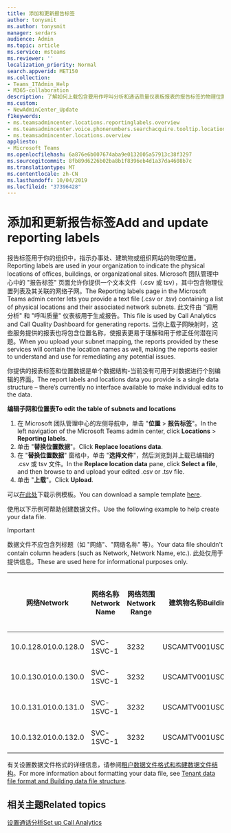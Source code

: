 ```yaml
---
title: 添加和更新报告标签
author: tonysmit
ms.author: tonysmit
manager: serdars
audience: Admin
ms.topic: article
ms.service: msteams
ms.reviewer: ''
localization_priority: Normal
search.appverid: MET150
ms.collection:
- Teams_ITAdmin_Help
- M365-collaboration
description: 了解如何上载包含要用作呼叫分析和通话质量仪表板报表的报告标签的物理位置列表和关联子网的文本文件。
ms.custom:
- NewAdminCenter_Update
f1keywords:
- ms.teamsadmincenter.locations.reportinglabels.overview
- ms.teamsadmincenter.voice.phonenumbers.searchacquire.tooltip.location
- ms.teamsadmincenter.locations.overview
appliesto:
- Microsoft Teams
ms.openlocfilehash: 6a876e6b007674aba9e0132005a57913c38f3297
ms.sourcegitcommit: 8fb89d6226b02ba8b1f8396eb4d1a37da4608b7c
ms.translationtype: MT
ms.contentlocale: zh-CN
ms.lasthandoff: 10/04/2019
ms.locfileid: "37396428"
---
```

<a name="add-and-update-reporting-labels"></a><span data-ttu-id="408f7-103">添加和更新报告标签</span><span class="sxs-lookup"><span data-stu-id="408f7-103">Add and update reporting labels</span></span>
============================

<span data-ttu-id="408f7-104">报告标签用于你的组织中，指示办事处、建筑物或组织网站的物理位置。</span><span class="sxs-lookup"><span data-stu-id="408f7-104">Reporting labels are used in your organization to indicate the physical locations of offices, buildings, or organizational sites.</span></span> <span data-ttu-id="408f7-105">Microsoft 团队管理中心中的 "报告标签" 页面允许你提供一个文本文件（.csv 或 tsv），其中包含物理位置列表及其关联的网络子网。</span><span class="sxs-lookup"><span data-stu-id="408f7-105">The Reporting labels page in the Microsoft Teams admin center lets you provide a text file (.csv or .tsv) containing a list of physical locations and their associated network subnets.</span></span> <span data-ttu-id="408f7-106">此文件由 "调用分析" 和 "呼叫质量" 仪表板用于生成报告。</span><span class="sxs-lookup"><span data-stu-id="408f7-106">This file is used by Call Analytics and Call Quality Dashboard for generating reports.</span></span> <span data-ttu-id="408f7-107">当你上载子网映射时，这些服务提供的报表也将包含位置名称，使报表更易于理解和用于修正任何潜在问题。</span><span class="sxs-lookup"><span data-stu-id="408f7-107">When you upload your subnet mapping, the reports provided by these services will contain the location names as well, making the reports easier to understand and use for remediating any potential issues.</span></span>

<span data-ttu-id="408f7-108">你提供的报表标签和位置数据是单个数据结构-当前没有可用于对数据进行个别编辑的界面。</span><span class="sxs-lookup"><span data-stu-id="408f7-108">The report labels and locations data you provide is a single data structure – there’s currently no interface available to make individual edits to the data.</span></span>

<span data-ttu-id="408f7-109">**编辑子网和位置表**</span><span class="sxs-lookup"><span data-stu-id="408f7-109">**To edit the table of subnets and locations**</span></span>

1. <span data-ttu-id="408f7-110">在 Microsoft 团队管理中心的左侧导航中，单击 "**位置** > **报告标签**"。</span><span class="sxs-lookup"><span data-stu-id="408f7-110">In the left navigation of the Microsoft Teams admin center, click **Locations** > **Reporting labels**.</span></span>
2. <span data-ttu-id="408f7-111">单击 "**替换位置数据**"。</span><span class="sxs-lookup"><span data-stu-id="408f7-111">Click **Replace locations data**.</span></span>
3. <span data-ttu-id="408f7-112">在 "**替换位置数据**" 窗格中，单击 "**选择文件**"，然后浏览到并上载已编辑的 .csv 或 tsv 文件。</span><span class="sxs-lookup"><span data-stu-id="408f7-112">In the **Replace location data** pane, click **Select a file**, and then browse to and upload your edited .csv or .tsv file.</span></span>
4. <span data-ttu-id="408f7-113">单击 "**上载**"。</span><span class="sxs-lookup"><span data-stu-id="408f7-113">Click **Upload**.</span></span>

<span data-ttu-id="408f7-114">可以[在此处](https://github.com/MicrosoftDocs/OfficeDocs-SkypeForBusiness/blob/live/Teams/downloads/locations-template.zip?raw=true)下载示例模板。</span><span class="sxs-lookup"><span data-stu-id="408f7-114">You can download a sample template [here](https://github.com/MicrosoftDocs/OfficeDocs-SkypeForBusiness/blob/live/Teams/downloads/locations-template.zip?raw=true).</span></span>

<span data-ttu-id="408f7-115">使用以下示例可帮助创建数据文件。</span><span class="sxs-lookup"><span data-stu-id="408f7-115">Use the following example to help create your data file.</span></span>

> [!IMPORTANT]
> <span data-ttu-id="408f7-116">数据文件不应包含列标题（如 "网络"、"网络名称" 等）。</span><span class="sxs-lookup"><span data-stu-id="408f7-116">Your data file shouldn't contain column headers (such as Network, Network Name, etc.).</span></span> <span data-ttu-id="408f7-117">此处仅用于提供信息。</span><span class="sxs-lookup"><span data-stu-id="408f7-117">These are used here for informational purposes only.</span></span> <br>

|<span data-ttu-id="408f7-118">网络</span><span class="sxs-lookup"><span data-stu-id="408f7-118">Network</span></span>|<span data-ttu-id="408f7-119">网络名称</span><span class="sxs-lookup"><span data-stu-id="408f7-119">Network Name</span></span>|<span data-ttu-id="408f7-120">网络范围</span><span class="sxs-lookup"><span data-stu-id="408f7-120">Network Range</span></span>|<span data-ttu-id="408f7-121">建筑物名称</span><span class="sxs-lookup"><span data-stu-id="408f7-121">Building Name</span></span>|<span data-ttu-id="408f7-122">所有权类型</span><span class="sxs-lookup"><span data-stu-id="408f7-122">Ownership Type</span></span>|<span data-ttu-id="408f7-123">建筑物类型</span><span class="sxs-lookup"><span data-stu-id="408f7-123">Building Type</span></span>|<span data-ttu-id="408f7-124">构建 Office 类型</span><span class="sxs-lookup"><span data-stu-id="408f7-124">Building Office Type</span></span>|<span data-ttu-id="408f7-125">城市</span><span class="sxs-lookup"><span data-stu-id="408f7-125">City</span></span>|<span data-ttu-id="408f7-126">邮政编码</span><span class="sxs-lookup"><span data-stu-id="408f7-126">Zip Code</span></span>|<span data-ttu-id="408f7-127">该国</span><span class="sxs-lookup"><span data-stu-id="408f7-127">Country</span></span>|<span data-ttu-id="408f7-128">省/市/自治区</span><span class="sxs-lookup"><span data-stu-id="408f7-128">State</span></span>|<span data-ttu-id="408f7-129">区域</span><span class="sxs-lookup"><span data-stu-id="408f7-129">Region</span></span>|<span data-ttu-id="408f7-130">公司内部</span><span class="sxs-lookup"><span data-stu-id="408f7-130">Inside Corp</span></span>|<span data-ttu-id="408f7-131">快速路线</span><span class="sxs-lookup"><span data-stu-id="408f7-131">Express Route</span></span>|
|-|-|-|-|-|-|-|-|-|-|-|-|-|-|
|<span data-ttu-id="408f7-132">10.0.128.0</span><span class="sxs-lookup"><span data-stu-id="408f7-132">10.0.128.0</span></span> |<span data-ttu-id="408f7-133">SVC-1</span><span class="sxs-lookup"><span data-stu-id="408f7-133">SVC-1</span></span>|<span data-ttu-id="408f7-134">32</span><span class="sxs-lookup"><span data-stu-id="408f7-134">32</span></span>|<span data-ttu-id="408f7-135">USCAMTV001</span><span class="sxs-lookup"><span data-stu-id="408f7-135">USCAMTV001</span></span>|<span data-ttu-id="408f7-136">Contoso 租赁 RE&F</span><span class="sxs-lookup"><span data-stu-id="408f7-136">Contoso Leased RE&F</span></span>|<span data-ttu-id="408f7-137">Office</span><span class="sxs-lookup"><span data-stu-id="408f7-137">Office</span></span>|<span data-ttu-id="408f7-138">重新&F</span><span class="sxs-lookup"><span data-stu-id="408f7-138">RE&F</span></span>|<span data-ttu-id="408f7-139">山地视图</span><span class="sxs-lookup"><span data-stu-id="408f7-139">Mountain View</span></span>|<span data-ttu-id="408f7-140">94043</span><span class="sxs-lookup"><span data-stu-id="408f7-140">94043</span></span>|<span data-ttu-id="408f7-141">我们</span><span class="sxs-lookup"><span data-stu-id="408f7-141">US</span></span>|<span data-ttu-id="408f7-142">认证</span><span class="sxs-lookup"><span data-stu-id="408f7-142">CA</span></span>|<span data-ttu-id="408f7-143">我们</span><span class="sxs-lookup"><span data-stu-id="408f7-143">US</span></span>|<span data-ttu-id="408f7-144">1</span><span class="sxs-lookup"><span data-stu-id="408f7-144">1</span></span>|<span data-ttu-id="408f7-145">1</span><span class="sxs-lookup"><span data-stu-id="408f7-145">1</span></span>|
|<span data-ttu-id="408f7-146">10.0.130.0</span><span class="sxs-lookup"><span data-stu-id="408f7-146">10.0.130.0</span></span> |<span data-ttu-id="408f7-147">SVC-1</span><span class="sxs-lookup"><span data-stu-id="408f7-147">SVC-1</span></span>|<span data-ttu-id="408f7-148">32</span><span class="sxs-lookup"><span data-stu-id="408f7-148">32</span></span>|<span data-ttu-id="408f7-149">USCAMTV001</span><span class="sxs-lookup"><span data-stu-id="408f7-149">USCAMTV001</span></span>|<span data-ttu-id="408f7-150">Contoso 租赁 RE&F</span><span class="sxs-lookup"><span data-stu-id="408f7-150">Contoso Leased RE&F</span></span>|<span data-ttu-id="408f7-151">Office</span><span class="sxs-lookup"><span data-stu-id="408f7-151">Office</span></span>|<span data-ttu-id="408f7-152">重新&F</span><span class="sxs-lookup"><span data-stu-id="408f7-152">RE&F</span></span>|<span data-ttu-id="408f7-153">山地视图</span><span class="sxs-lookup"><span data-stu-id="408f7-153">Mountain View</span></span>|<span data-ttu-id="408f7-154">94043</span><span class="sxs-lookup"><span data-stu-id="408f7-154">94043</span></span>|<span data-ttu-id="408f7-155">我们</span><span class="sxs-lookup"><span data-stu-id="408f7-155">US</span></span>|<span data-ttu-id="408f7-156">认证</span><span class="sxs-lookup"><span data-stu-id="408f7-156">CA</span></span>|<span data-ttu-id="408f7-157">我们</span><span class="sxs-lookup"><span data-stu-id="408f7-157">US</span></span>|<span data-ttu-id="408f7-158">1</span><span class="sxs-lookup"><span data-stu-id="408f7-158">1</span></span>|<span data-ttu-id="408f7-159">1</span><span class="sxs-lookup"><span data-stu-id="408f7-159">1</span></span>|
|<span data-ttu-id="408f7-160">10.0.131.0</span><span class="sxs-lookup"><span data-stu-id="408f7-160">10.0.131.0</span></span> |<span data-ttu-id="408f7-161">SVC-1</span><span class="sxs-lookup"><span data-stu-id="408f7-161">SVC-1</span></span>|<span data-ttu-id="408f7-162">32</span><span class="sxs-lookup"><span data-stu-id="408f7-162">32</span></span>|<span data-ttu-id="408f7-163">USCAMTV001</span><span class="sxs-lookup"><span data-stu-id="408f7-163">USCAMTV001</span></span>|<span data-ttu-id="408f7-164">Contoso 租赁 RE&F</span><span class="sxs-lookup"><span data-stu-id="408f7-164">Contoso Leased RE&F</span></span>|<span data-ttu-id="408f7-165">Office</span><span class="sxs-lookup"><span data-stu-id="408f7-165">Office</span></span>|<span data-ttu-id="408f7-166">重新&F</span><span class="sxs-lookup"><span data-stu-id="408f7-166">RE&F</span></span>|<span data-ttu-id="408f7-167">山地视图</span><span class="sxs-lookup"><span data-stu-id="408f7-167">Mountain View</span></span>|<span data-ttu-id="408f7-168">94043</span><span class="sxs-lookup"><span data-stu-id="408f7-168">94043</span></span>|<span data-ttu-id="408f7-169">我们</span><span class="sxs-lookup"><span data-stu-id="408f7-169">US</span></span>|<span data-ttu-id="408f7-170">认证</span><span class="sxs-lookup"><span data-stu-id="408f7-170">CA</span></span>|<span data-ttu-id="408f7-171">我们</span><span class="sxs-lookup"><span data-stu-id="408f7-171">US</span></span>|<span data-ttu-id="408f7-172">1</span><span class="sxs-lookup"><span data-stu-id="408f7-172">1</span></span>|<span data-ttu-id="408f7-173">1</span><span class="sxs-lookup"><span data-stu-id="408f7-173">1</span></span>|
|<span data-ttu-id="408f7-174">10.0.132.0</span><span class="sxs-lookup"><span data-stu-id="408f7-174">10.0.132.0</span></span> |<span data-ttu-id="408f7-175">SVC-1</span><span class="sxs-lookup"><span data-stu-id="408f7-175">SVC-1</span></span>|<span data-ttu-id="408f7-176">32</span><span class="sxs-lookup"><span data-stu-id="408f7-176">32</span></span>|<span data-ttu-id="408f7-177">USCAMTV001</span><span class="sxs-lookup"><span data-stu-id="408f7-177">USCAMTV001</span></span>|<span data-ttu-id="408f7-178">Contoso 租赁 RE&F</span><span class="sxs-lookup"><span data-stu-id="408f7-178">Contoso Leased RE&F</span></span>|<span data-ttu-id="408f7-179">Office</span><span class="sxs-lookup"><span data-stu-id="408f7-179">Office</span></span>|<span data-ttu-id="408f7-180">重新&F</span><span class="sxs-lookup"><span data-stu-id="408f7-180">RE&F</span></span>|<span data-ttu-id="408f7-181">山地视图</span><span class="sxs-lookup"><span data-stu-id="408f7-181">Mountain View</span></span>|<span data-ttu-id="408f7-182">94043</span><span class="sxs-lookup"><span data-stu-id="408f7-182">94043</span></span>|<span data-ttu-id="408f7-183">我们</span><span class="sxs-lookup"><span data-stu-id="408f7-183">US</span></span>|<span data-ttu-id="408f7-184">认证</span><span class="sxs-lookup"><span data-stu-id="408f7-184">CA</span></span>|<span data-ttu-id="408f7-185">我们</span><span class="sxs-lookup"><span data-stu-id="408f7-185">US</span></span>|<span data-ttu-id="408f7-186">1</span><span class="sxs-lookup"><span data-stu-id="408f7-186">1</span></span>|<span data-ttu-id="408f7-187">1</span><span class="sxs-lookup"><span data-stu-id="408f7-187">1</span></span>|

<span data-ttu-id="408f7-188">有关设置数据文件格式的详细信息，请参阅[租户数据文件格式和构建数据文件结构](turning-on-and-using-call-quality-dashboard.md#tenant-data-file-format-and-structure)。</span><span class="sxs-lookup"><span data-stu-id="408f7-188">For more information about formatting your data file, see [Tenant data file format and Building data file structure](turning-on-and-using-call-quality-dashboard.md#tenant-data-file-format-and-structure).</span></span>

## <a name="related-topics"></a><span data-ttu-id="408f7-189">相关主题</span><span class="sxs-lookup"><span data-stu-id="408f7-189">Related topics</span></span>

[<span data-ttu-id="408f7-190">设置通话分析</span><span class="sxs-lookup"><span data-stu-id="408f7-190">Set up Call Analytics</span></span>](set-up-call-analytics.md)
